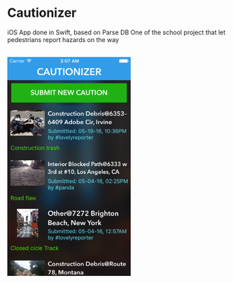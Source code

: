# Cautionizer
iOS App done in Swift, based on Parse DB
One of the school project that let pedestrians report hazards on the way


<br>
<img height="500" src="https://github.com/yarodevuci/Cautionizer/blob/master/Simulator.png?raw=true" />
<br>

